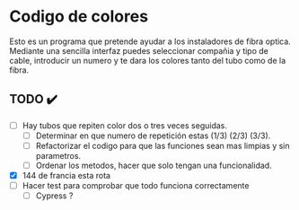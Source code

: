 # Codigo de colores
Esto es un programa que pretende ayudar a los instaladores de fibra optica.
Mediante una sencilla interfaz puedes seleccionar compañia y tipo de cable, introducir un numero y te dara los colores tanto del tubo como de la fibra.

## TODO ✔️
- [ ] Hay tubos que repiten color dos o tres veces seguidas.
    - [ ] Determinar en que numero de repetición estas (1/3) (2/3) (3/3).
    - [ ] Refactorizar el codigo para que las funciones sean mas limpias y sin parametros.
    - [ ] Ordenar los metodos, hacer que solo tengan una funcionalidad.
- [x] 144 de francia esta rota
- [ ] Hacer test para comprobar que todo funciona correctamente
    - [ ] Cypress ?